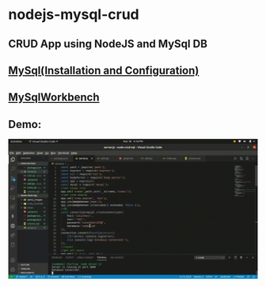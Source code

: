 # nodejs-mysql-crud
## CRUD App using NodeJS and MySql DB
## [MySql(Installation and Configuration)](https://www.digitalocean.com/community/tutorials/how-to-install-mysql-on-ubuntu-18-04)
## [MySqlWorkbench](https://dev.mysql.com/downloads/workbench/)
## Demo:
<img src="demo_images/demo.gif">

